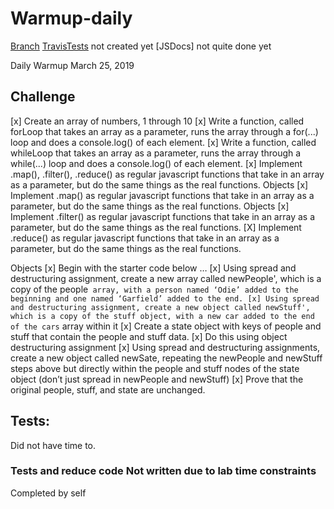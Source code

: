 # Warmup-daily

[Branch](https://github.com/codefellows-js-401d29-aaron-ferris/warmup-daily/tree/3-26-2019)
[TravisTests]() not created yet
[JSDocs]  not quite done yet

Daily Warmup
March 25, 2019
## Challenge
[x] Create an array of numbers, 1 through 10
[x] Write a function, called forLoop that takes an array as a parameter, runs the array through a for(...) loop and does a console.log() of each element.
[x] Write a function, called whileLoop that takes an array as a parameter, runs the array through a while(...) loop and does a console.log() of each element.
[x] Implement .map(), .filter(), .reduce() as regular javascript functions that take in an array as a parameter, but do the same things as the real functions.
Objects
[x] Implement .map() as regular javascript functions that take in an array as a parameter, but do the same things as the real functions.
Objects
[x] Implement .filter() as regular javascript functions that take in an array as a parameter, but do the same things as the real functions.
[X] Implement .reduce() as regular javascript functions that take in an array as a parameter, but do the same things as the real functions.

Objects
[x] Begin with the starter code below …
[x] Using spread and destructuring assignment, create a new array called newPeople', which is a copy of the people` array, with a person named ‘Odie’ added to the beginning and one named ‘Garfield’ added to the end.
[x] Using spread and destructuring assignment, create a new object called newStuff', which is a copy of the stuff object, with a new car added to the end of the cars` array within it
[x] Create a state object with keys of people and stuff that contain the people and stuff data.
[x] Do this using object destructuring assignment
[x] Using spread and destructuring assignments, create a new object called newSate, repeating the newPeople and newStuff steps above but directly within the people and stuff nodes of the state object (don’t just spread in newPeople and newStuff)
[x] Prove that the original people, stuff, and state are unchanged.

## Tests:
Did not have time to.


### Tests and reduce code Not written due to lab time constraints

Completed by self
